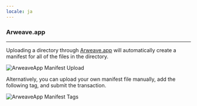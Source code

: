 ```yaml
---
locale: ja
---
```

### Arweave.app

---

Uploading a directory through [Arweave.app](http://Arweave.app) will automatically create a manifest for all of the files in the directory.

![ArweaveApp Manifest Upload](~@source/images/arweaveapp-manifest.png)

Alternatively, you can upload your own manifest file manually, add the following tag, and submit the transaction.

![ArweaveApp Manifest Tags](~@source/images/arweaveapp-tags.png)